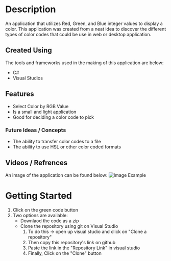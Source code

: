 # Description 
An application that utilizes Red, Green, and Blue integer values to display a color. This application was created from a neat idea to discover the different types of color codes that could be use in web or desktop application.

## Created Using 
The tools and frameworks used in the making of this application are below: 
- C#
- Visual Studios

## Features 
- Select Color by RGB Value 
- Is a small and light application 
- Good for deciding a color code to pick

### Future Ideas / Concepts
- The ability to transfer color codes to a file 
- The ability to use HSL or other color coded formats 

## Videos / Refrences
An image of the application can be found below: 
![Image Example](https://github.com/Jwill1551/GitFiles/blob/main/Images/RGB-Selector-Example.png?raw=true)

# Getting Started
1. Click on the green code button
2. Two options are available:
    - Downlaod the code as a zip
    - Clone the repository using git on Visual Studio
      1. To do this -> open up visual studio and click on "Clone a repository"
      2. Then copy this repository's link on github
      3. Paste the link in the "Repository Link" in visual studio
      4. Finally, Click on the "Clone" button
